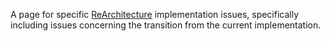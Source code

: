 A page for specific [ReArchitecture](Rearchitecture-Overview) implementation issues, specifically including issues concerning the transition from the current implementation.